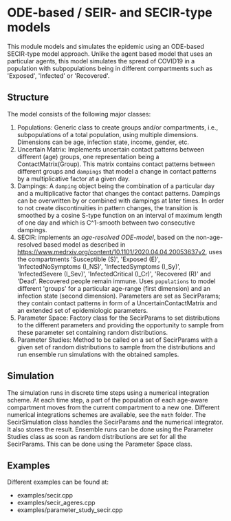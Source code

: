 # ODE-based / SEIR- and SECIR-type models

This module models and simulates the epidemic using an ODE-based SECIR-type model approach. Unlike the agent based model that uses an particular agents, this model simulates the spread of COVID19 in a population with subpopulations being in different compartments such as 'Exposed', 'Infected' or 'Recovered'.

## Structure

The model consists of the following major classes:
1. Populations: Generic class to create groups and/or compartments, i.e., subpopulations of a total population, using multiple dimensions. Dimensions can be age, infection state, income, gender, etc. 
2. Uncertain Matrix: Implements uncertain contact patterns between different (age) groups, one representation being a ContactMatrix(Group). This matrix contains contact patterns between different groups and `dampings` that model a change in contact patterns by a multiplicative factor at a given day.
3. Dampings: A `damping` object being the combination of a particular day and a multiplicative factor that changes the contact patterns. Dampings can be overwritten by or combined with dampings at later times. In order to not create discontinuities in pattern changes, the transition is smoothed by a cosine S-type function on an interval of maximum length of one day and which is C^1-smooth between two consecutive dampings.
5. SECIR: implements an *age-resolved ODE-model*, based on the non-age-resolved based model as described in https://www.medrxiv.org/content/10.1101/2020.04.04.20053637v2, uses the compartments 'Susceptible (S)', 'Exposed (E)', 'InfectedNoSymptoms (I_NS)', 'InfectedSymptoms (I_Sy)', 'InfectedSevere (I_Sev)', 'InfectedCritical (I_Cr)', 'Recovered (R)' and 'Dead'. Recovered people remain immune. Uses `populations` to model different 'groups' for a particular age-range (first dimension) and an infection state (second dimension). Parameters are set as SecirParams; they contain contact patterns in form of a UncertainContactMatrix and an extended set of epidemiologic parameters.
6. Parameter Space: Factory class for the SecirParams to set distributions to the different parameters and providing the opportunity to sample from these parameter set containing random distributions.
7. Parameter Studies: Method to be called on a set of SecirParams with a given set of random distributions to sample from the distributions and run ensemble run simulations with the obtained samples.

## Simulation

The simulation runs in discrete time steps using a numerical integration scheme. At each time step, a part of the population of each age-aware compartment moves from the current compartment to a new one. Different numerical integrations schemes are available, see the `math` folder. The SecirSimulation class handles the SecirParams and the numerical integrator. It also stores the result. Ensemble runs can be done using the Parameter Studies class as soon as random distributions are set for all the SecirParams. This can be done using the Parameter Space class.

## Examples

Different examples can be found at:

- examples/secir.cpp
- examples/secir_ageres.cpp
- examples/parameter_study_secir.cpp
